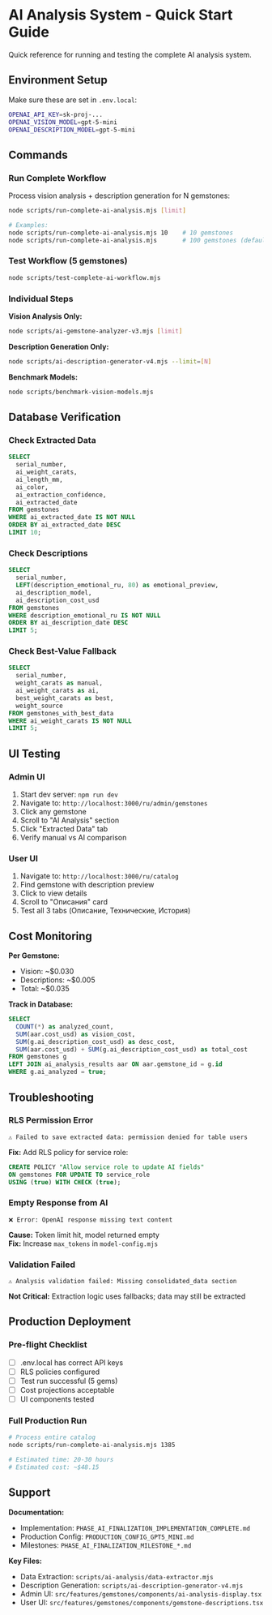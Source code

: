 # AI Analysis System - Quick Start Guide

Quick reference for running and testing the complete AI analysis system.

## Environment Setup

Make sure these are set in `.env.local`:

```bash
OPENAI_API_KEY=sk-proj-...
OPENAI_VISION_MODEL=gpt-5-mini
OPENAI_DESCRIPTION_MODEL=gpt-5-mini
```

## Commands

### Run Complete Workflow

Process vision analysis + description generation for N gemstones:

```bash
node scripts/run-complete-ai-analysis.mjs [limit]

# Examples:
node scripts/run-complete-ai-analysis.mjs 10    # 10 gemstones
node scripts/run-complete-ai-analysis.mjs       # 100 gemstones (default)
```

### Test Workflow (5 gemstones)

```bash
node scripts/test-complete-ai-workflow.mjs
```

### Individual Steps

**Vision Analysis Only:**

```bash
node scripts/ai-gemstone-analyzer-v3.mjs [limit]
```

**Description Generation Only:**

```bash
node scripts/ai-description-generator-v4.mjs --limit=[N]
```

**Benchmark Models:**

```bash
node scripts/benchmark-vision-models.mjs
```

## Database Verification

### Check Extracted Data

```sql
SELECT
  serial_number,
  ai_weight_carats,
  ai_length_mm,
  ai_color,
  ai_extraction_confidence,
  ai_extracted_date
FROM gemstones
WHERE ai_extracted_date IS NOT NULL
ORDER BY ai_extracted_date DESC
LIMIT 10;
```

### Check Descriptions

```sql
SELECT
  serial_number,
  LEFT(description_emotional_ru, 80) as emotional_preview,
  ai_description_model,
  ai_description_cost_usd
FROM gemstones
WHERE description_emotional_ru IS NOT NULL
ORDER BY ai_description_date DESC
LIMIT 5;
```

### Check Best-Value Fallback

```sql
SELECT
  serial_number,
  weight_carats as manual,
  ai_weight_carats as ai,
  best_weight_carats as best,
  weight_source
FROM gemstones_with_best_data
WHERE ai_weight_carats IS NOT NULL
LIMIT 5;
```

## UI Testing

### Admin UI

1. Start dev server: `npm run dev`
2. Navigate to: `http://localhost:3000/ru/admin/gemstones`
3. Click any gemstone
4. Scroll to "AI Analysis" section
5. Click "Extracted Data" tab
6. Verify manual vs AI comparison

### User UI

1. Navigate to: `http://localhost:3000/ru/catalog`
2. Find gemstone with description preview
3. Click to view details
4. Scroll to "Описания" card
5. Test all 3 tabs (Описание, Технические, История)

## Cost Monitoring

**Per Gemstone:**

- Vision: ~$0.030
- Descriptions: ~$0.005
- Total: ~$0.035

**Track in Database:**

```sql
SELECT
  COUNT(*) as analyzed_count,
  SUM(aar.cost_usd) as vision_cost,
  SUM(g.ai_description_cost_usd) as desc_cost,
  SUM(aar.cost_usd) + SUM(g.ai_description_cost_usd) as total_cost
FROM gemstones g
LEFT JOIN ai_analysis_results aar ON aar.gemstone_id = g.id
WHERE g.ai_analyzed = true;
```

## Troubleshooting

### RLS Permission Error

```
⚠️ Failed to save extracted data: permission denied for table users
```

**Fix:** Add RLS policy for service role:

```sql
CREATE POLICY "Allow service role to update AI fields"
ON gemstones FOR UPDATE TO service_role
USING (true) WITH CHECK (true);
```

### Empty Response from AI

```
❌ Error: OpenAI response missing text content
```

**Cause:** Token limit hit, model returned empty  
**Fix:** Increase `max_tokens` in `model-config.mjs`

### Validation Failed

```
⚠️ Analysis validation failed: Missing consolidated_data section
```

**Not Critical:** Extraction logic uses fallbacks; data may still be extracted

## Production Deployment

### Pre-flight Checklist

- [ ] .env.local has correct API keys
- [ ] RLS policies configured
- [ ] Test run successful (5 gems)
- [ ] Cost projections acceptable
- [ ] UI components tested

### Full Production Run

```bash
# Process entire catalog
node scripts/run-complete-ai-analysis.mjs 1385

# Estimated time: 20-30 hours
# Estimated cost: ~$48.15
```

## Support

**Documentation:**

- Implementation: `PHASE_AI_FINALIZATION_IMPLEMENTATION_COMPLETE.md`
- Production Config: `PRODUCTION_CONFIG_GPT5_MINI.md`
- Milestones: `PHASE_AI_FINALIZATION_MILESTONE_*.md`

**Key Files:**

- Data Extraction: `scripts/ai-analysis/data-extractor.mjs`
- Description Generation: `scripts/ai-description-generator-v4.mjs`
- Admin UI: `src/features/gemstones/components/ai-analysis-display.tsx`
- User UI: `src/features/gemstones/components/gemstone-descriptions.tsx`
